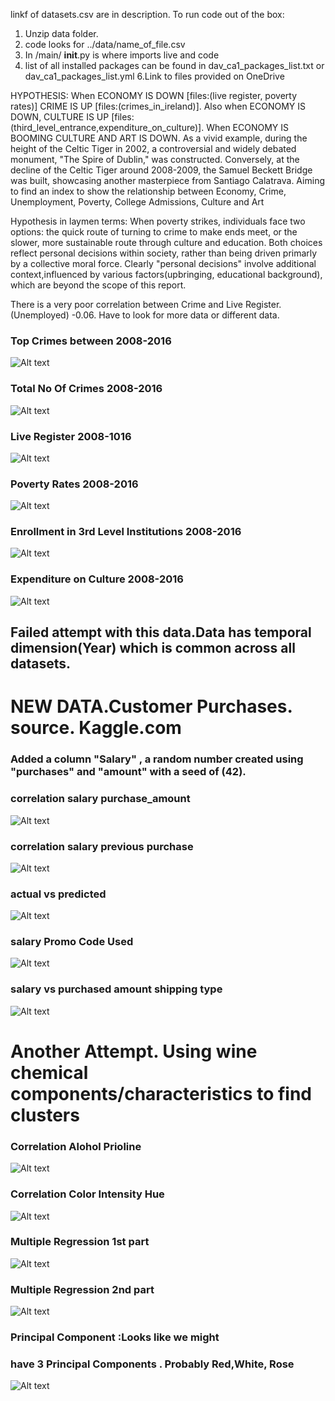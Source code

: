 

linkf of datasets.csv are in description.
To run code  out of the box:
1. Unzip data folder.
2. code looks for ../data/name_of_file.csv 
3. In  /main/ __init__.py  is  where imports live and code
5. list of all installed packages can be found in dav_ca1_packages_list.txt or dav_ca1_packages_list.yml
6.Link to files provided on OneDrive

HYPOTHESIS: When ECONOMY IS DOWN [files:(live register, poverty rates)]  CRIME  IS  UP [files:(crimes_in_ireland)].
Also when ECONOMY IS DOWN, CULTURE IS UP [files:(third_level_entrance,expenditure_on_culture)].
When ECONOMY IS BOOMING CULTURE AND ART IS DOWN. As a vivid example, during the height of the Celtic Tiger in 2002, 
a controversial and widely debated monument, "The Spire of Dublin," was constructed. 
Conversely, at the decline of the Celtic Tiger around 2008-2009, the Samuel Beckett Bridge was built,
 showcasing another masterpiece from Santiago Calatrava.
Aiming to find an index to show the relationship between 
Economy, Crime, Unemployment, Poverty, College Admissions, Culture and Art


Hypothesis in laymen terms:
 When poverty strikes, individuals face two options: the quick route of 
 turning to crime to make ends meet, or the slower, more sustainable route through culture and education.
 Both choices reflect personal decisions within society, rather than being driven primarly by a 
 collective moral force. Clearly  "personal decisions" involve additional context,influenced 
 by various factors(upbringing, educational background), which are beyond the scope of this report.

 There is a very poor correlation between Crime and Live Register.(Unemployed) -0.06.
 Have to look for more data or different data.

 ### Top Crimes between 2008-2016
 ![Alt text](./images/top_crimes.png?raw=true)

 ### Total No Of Crimes 2008-2016
 ![Alt text](./images/total_crimes.png?raw=true)

 ### Live Register 2008-1016
 ![Alt text](./images/live_register.png?raw=true)

 ### Poverty Rates 2008-2016
 ![Alt text](./images/poverty_rates.png?raw=true)

 ### Enrollment in 3rd Level Institutions 2008-2016
 ![Alt text](./images/total_enrollement.png?raw=true)

 ### Expenditure on Culture 2008-2016
 ![Alt text](./images/expenditure_culture.png?raw=true)

 ## Failed attempt with this data.Data has temporal dimension(Year) which is common across all datasets.
 # NEW DATA.Customer Purchases. source. Kaggle.com
 ### Added a column "Salary" , a random number created using "purchases" and "amount" with a seed of (42). 
 ### correlation salary   purchase_amount
 ![Alt text](./images/correlation_salary_purchase_amount.png?raw=true)
 ### correlation salary  previous purchase

 ![Alt text](./images/salary_previous_purchases.png?raw=true)
  ### actual vs predicted
 
 ![Alt text](./images/actual_vs_predicted.png?raw=true)

   ### salary Promo Code Used
 ![Alt text](./images/salary_promo.png?raw=true)

   ### salary   vs purchased amount shipping type
 ![Alt text](./images/salary_purchased_amount_shipping_type.png?raw=true)


 # Another Attempt. Using wine chemical components/characteristics to find clusters  


   ### Correlation Alohol Prioline
 ![Alt text](./images/correlation_alcohol_prioline.png?raw=true)


   ### Correlation Color Intensity Hue
 ![Alt text](./images/corr_color_hue.png?raw=true)


   ### Multiple Regression 1st part
 ![Alt text](./images/multiple_regression1.png?raw=true)


   ### Multiple Regression 2nd part
 ![Alt text](./images/multiple_regression2.png?raw=true)

   ### Principal Component :Looks like  we might 
   ### have 3 Principal Components . Probably Red,White, Rose
 ![Alt text](./images/principal_component.png?raw=true)